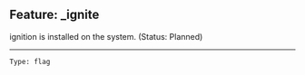 ## Feature: _ignite

<website-feature> ignition is installed on the system. (Status: Planned) </website-feature>

---

	Type: flag
#
